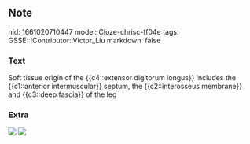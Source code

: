 ## Note
nid: 1661020710447
model: Cloze-chrisc-ff04e
tags: GSSE::!Contributor::Victor_Liu
markdown: false

### Text
Soft tissue origin of the {{c4::extensor digitorum longus}} includes the {{c1::anterior intermuscular}} septum, the {{c2::interosseus membrane}} and {{c3::deep fascia}} of the leg

### Extra
<img src="paste-6c8ee8d1263904e6c7c66d01f1e1b8baf461bbc2.jpg">
<img src="paste-f034ad94980d6adf3dc21679f7d43ad4ae0361d5.jpg">
